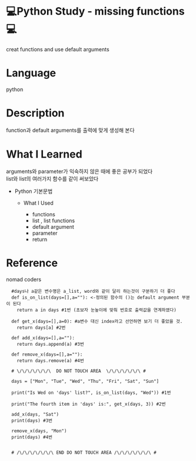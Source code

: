 # 💻Python Study - missing functions💻

creat functions and use default arguments

# Language
python

# Description
function과 default arguments를 출력에 맞게 생성해 본다<br>


# What I Learned
arguments와 parameter가 익숙하지 않은 때에 좋은 공부가 되었다<br>
list와 list의 여러가지 함수를 같이 써보았다<br>

* Python 기본문법<br>
  
  * What I Used
  
    * functions
    * list , list functions
    * default argument
    * parameter 
    * return 

# Reference
  nomad coders 
  


      #days나 a같은 변수명은 a_list, word와 같이 달리 하는것이 구분하기 더 좋다
      def is_on_list(days=[],a=""): <-정의된 함수의 ()는 default argument 부분이 된다 
        return a in days #1번 (초보자 눈높이에 맞춰 번호로 출력값을 연계하였다)

      def get_x(days=[],a=0): #a변수 대신 index라고 선언하면 보기 더 좋았을 것.
        return days[a] #2번

      def add_x(days=[],a=""):
        return days.append(a) #3번

      def remove_x(days=[],a=""):
        return days.remove(a) #4번 

      # \/\/\/\/\/\/\  DO NOT TOUCH AREA  \/\/\/\/\/\/\ #

      days = ["Mon", "Tue", "Wed", "Thu", "Fri", "Sat", "Sun"]

      print("Is Wed on 'days' list?", is_on_list(days, "Wed")) #1번 

      print("The fourth item in 'days' is:", get_x(days, 3)) #2번 

      add_x(days, "Sat")
      print(days) #3번

      remove_x(days, "Mon")
      print(days) #4번


      # /\/\/\/\/\/\/\ END DO NOT TOUCH AREA /\/\/\/\/\/\/\ #
